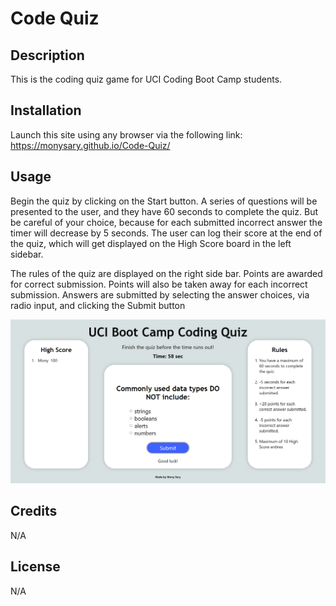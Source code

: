 # Code Quiz

## Description

This is the coding quiz game for UCI Coding Boot Camp students.

## Installation

Launch this site using any browser via the following link: https://monysary.github.io/Code-Quiz/

## Usage

Begin the quiz by clicking on the Start button. A series of questions will be presented to the user, and they have 60 seconds to complete the quiz. But be careful of your choice, because for each submitted incorrect answer the timer will decrease by 5 seconds. The user can log their score at the end of the quiz, which will get displayed on the High Score board in the left sidebar.

The rules of the quiz are displayed on the right side bar. Points are awarded for correct submission. Points will also be taken away for each incorrect submission. Answers are submitted by selecting the answer choices, via radio input, and clicking the Submit button

![coding quiz website image](./assets/images/coding-quiz-website-image.png)

## Credits

N/A

## License

N/A
